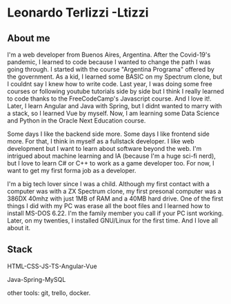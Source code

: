 # Leonardo Terlizzi -Ltizzi

## About me

I'm a web developer from Buenos Aires, Argentina. After the Covid-19's pandemic, I learned to code because I wanted to change the path I was going through. I started with the course "Argentina Programa" offered by the government. As a kid, I learned some BASIC on my Spectrum clone, but I couldnt say I knew how to write code. Last year, I was doing some free courses or following youtube tutorials side by side but I think I really learned to code thanks to the FreeCodeCamp's Javascript course. And I love it!. Later, I learn Angular and Java with Spring, but I didnt wanted to marry with a stack, so I learned Vue by myself. Now, I am learning some Data Science and Python in the Oracle Next Education course.

Some days I like the backend side more. Some days I like frontend side more. For that, I think in myself as a fullstack developer. I like web development but I want to learn about software beyond the web. I'm intrigued about machine learning and IA (because I'm a huge sci-fi nerd), but I love to learn C# or C++ to work as a game developer too. For now, I want to get my first forma job as a developer. 

I'm a big tech lover since I was a child. Although my first contact with a computer was with a ZX Spectrum clone, my first presonal computer was a 386DX 40mhz with just 1MB of RAM and a 40MB hard drive. One of the first things I did with my PC was erase all the boot files and I learned how to install MS-DOS 6.22. I'm the family member you call if your PC isnt working. Later, on my twenties, I installed GNU/Linux for the first time. And I love all about it.

## Stack

HTML-CSS-JS-TS-Angular-Vue

Java-Spring-MySQL

other tools: git, trello, docker.
